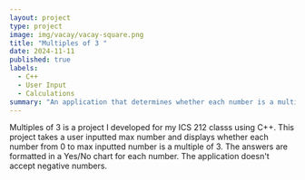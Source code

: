```yaml
---
layout: project
type: project
image: img/vacay/vacay-square.png
title: "Multiples of 3 "
date: 2024-11-11
published: true
labels:
  - C++
  - User Input
  - Calculations
summary: "An application that determines whether each number is a multiple of 3 developed for an assignment in ICS 212."
---
```



Multiples of 3 is a project I developed for my ICS 212 classs using C++. This project takes a user inputted max number and displays whether each number from 0 to max inputted number is a multiple of 3. The answers are formatted in a Yes/No chart for each number. The application doesn't accept negative numbers. 
